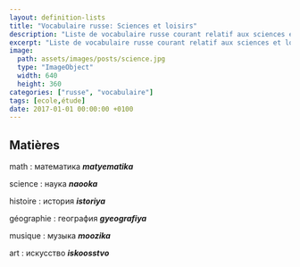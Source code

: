 ```yaml
---
layout: definition-lists
title: "Vocabulaire russe: Sciences et loisirs"
description: "Liste de vocabulaire russe courant relatif aux sciences et loisirs."
excerpt: "Liste de vocabulaire russe courant relatif aux sciences et loisirs."
image:
  path: assets/images/posts/science.jpg
  type: "ImageObject"
  width: 640
  height: 360
categories: ["russe", "vocabulaire"]
tags: [ecole,étude]
date: 2017-01-01 00:00:00 +0100
---
```


## Matières

math
: математика
*__matyematika__*

science
: наука
*__naooka__*

histoire
: история
*__istoriya__*

géographie
: география
*__gyeografiya__*

musique
: музыка
*__moozika__*

art
: искусство
*__iskoosstvo__*
